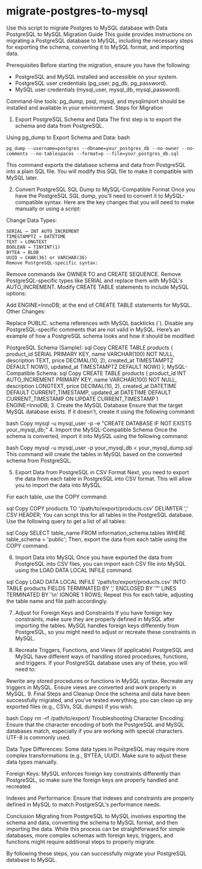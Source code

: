 # migrate-postgres-to-mysql
Use this script to migrate Postgres to MySQL database with Data
PostgreSQL to MySQL Migration Guide
This guide provides instructions on migrating a PostgreSQL database to MySQL, including the necessary steps for exporting the schema, converting it to MySQL format, and importing data.

Prerequisites
Before starting the migration, ensure you have the following:

* PostgreSQL and MySQL installed and accessible on your system.
* PostgreSQL user credentials (pg_user, pg_db, pg_password).
* MySQL user credentials (mysql_user, mysql_db, mysql_password).

Command-line tools: pg_dump, psql, mysql, and mysqlimport should be installed and available in your environment.
Steps for Migration
1. Export PostgreSQL Schema and Data
The first step is to export the schema and data from PostgreSQL.

Using pg_dump to Export Schema and Data:
bash
```
pg_dump --username=postgres --dbname=your_postgres_db --no-owner --no-comments --no-tablespaces --format=p --file=your_postgres_db.sql
```
This command exports the database schema and data from PostgreSQL into a plain SQL file. You will modify this SQL file to make it compatible with MySQL later.

2. Convert PostgreSQL SQL Dump to MySQL-Compatible Format
Once you have the PostgreSQL SQL dump, you'll need to convert it to MySQL-compatible syntax. Here are the key changes that you will need to make manually or using a script:

Change Data Types:
```
SERIAL → INT AUTO_INCREMENT
TIMESTAMPTZ → DATETIME
TEXT → LONGTEXT
BOOLEAN → TINYINT(1)
BYTEA → BLOB
UUID → CHAR(36) or VARCHAR(36)
Remove PostgreSQL-specific syntax:
```
Remove commands like OWNER TO and CREATE SEQUENCE.
Remove PostgreSQL-specific types like SERIAL and replace them with MySQL's AUTO_INCREMENT.
Modify CREATE TABLE statements to include MySQL options:

Add ENGINE=InnoDB; at the end of CREATE TABLE statements for MySQL.
Other Changes:

Replace PUBLIC. schema references with MySQL backticks (`).
Disable any PostgreSQL-specific comments that are not valid in MySQL.
Here’s an example of how a PostgreSQL schema looks and how it should be modified:

PostgreSQL Schema (Sample):
sql
Copy
CREATE TABLE products (
    product_id SERIAL PRIMARY KEY,
    name VARCHAR(100) NOT NULL,
    description TEXT,
    price DECIMAL(10, 2),
    created_at TIMESTAMPTZ DEFAULT NOW(),
    updated_at TIMESTAMPTZ DEFAULT NOW()
);
MySQL-Compatible Schema:
sql
Copy
CREATE TABLE products (
    product_id INT AUTO_INCREMENT PRIMARY KEY,
    name VARCHAR(100) NOT NULL,
    description LONGTEXT,
    price DECIMAL(10, 2),
    created_at DATETIME DEFAULT CURRENT_TIMESTAMP,
    updated_at DATETIME DEFAULT CURRENT_TIMESTAMP ON UPDATE CURRENT_TIMESTAMP
) ENGINE=InnoDB;
3. Create the MySQL Database
Ensure that the target MySQL database exists. If it doesn't, create it using the following command:

bash
Copy
mysql -u mysql_user -p -e "CREATE DATABASE IF NOT EXISTS your_mysql_db;"
4. Import the MySQL-Compatible Schema
Once the schema is converted, import it into MySQL using the following command:

bash
Copy
mysql -u mysql_user -p your_mysql_db < your_mysql_dump.sql
This command will create the tables in MySQL based on the converted schema from PostgreSQL.

5. Export Data from PostgreSQL in CSV Format
Next, you need to export the data from each table in PostgreSQL into CSV format. This will allow you to import the data into MySQL.

For each table, use the COPY command:

sql
Copy
COPY products TO '/path/to/export/products.csv' DELIMITER ',' CSV HEADER;
You can script this for all tables in the PostgreSQL database. Use the following query to get a list of all tables:

sql
Copy
SELECT table_name FROM information_schema.tables WHERE table_schema = 'public';
Then, export the data from each table using the COPY command.

6. Import Data into MySQL
Once you have exported the data from PostgreSQL into CSV files, you can import each CSV file into MySQL using the LOAD DATA LOCAL INFILE command.

sql
Copy
LOAD DATA LOCAL INFILE '/path/to/export/products.csv'
INTO TABLE products
FIELDS TERMINATED BY ','
ENCLOSED BY '"'
LINES TERMINATED BY '\n'
IGNORE 1 ROWS;
Repeat this for each table, adjusting the table name and file path accordingly.

7. Adjust for Foreign Keys and Constraints
If you have foreign key constraints, make sure they are properly defined in MySQL after importing the tables. MySQL handles foreign keys differently from PostgreSQL, so you might need to adjust or recreate these constraints in MySQL.

8. Recreate Triggers, Functions, and Views (if applicable)
PostgreSQL and MySQL have different ways of handling stored procedures, functions, and triggers. If your PostgreSQL database uses any of these, you will need to:

Rewrite any stored procedures or functions in MySQL syntax.
Recreate any triggers in MySQL.
Ensure views are converted and work properly in MySQL.
9. Final Steps and Cleanup
Once the schema and data have been successfully migrated, and you've tested everything, you can clean up any exported files (e.g., CSVs, SQL dumps) if you wish.

bash
Copy
rm -rf /path/to/export/
Troubleshooting
Character Encoding: Ensure that the character encoding of both the PostgreSQL and MySQL databases match, especially if you are working with special characters. UTF-8 is commonly used.

Data Type Differences: Some data types in PostgreSQL may require more complex transformations (e.g., BYTEA, UUID). Make sure to adjust these data types manually.

Foreign Keys: MySQL enforces foreign key constraints differently than PostgreSQL, so make sure the foreign keys are properly handled and recreated.

Indexes and Performance: Ensure that indexes and constraints are properly defined in MySQL to match PostgreSQL's performance needs.

Conclusion
Migrating from PostgreSQL to MySQL involves exporting the schema and data, converting the schema to MySQL format, and then importing the data. While this process can be straightforward for simple databases, more complex schemas with foreign keys, triggers, and functions might require additional steps to properly migrate.

By following these steps, you can successfully migrate your PostgreSQL database to MySQL.
